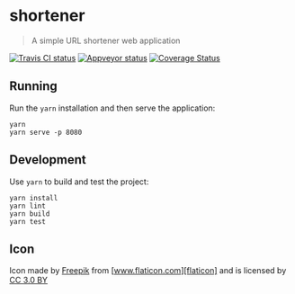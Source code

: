 # shortener

> A simple URL shortener web application

[![Travis CI status][travis-badge]][travis]
[![Appveyor status][appveyor-badge]][appveyor]
[![Coverage Status][coverage-badge]][coverage]

## Running

Run the `yarn` installation and then serve the application:

```
yarn
yarn serve -p 8080
```

## Development

Use `yarn` to build and test the project:

```
yarn install
yarn lint
yarn build
yarn test
```

## Icon

Icon made by [Freepik][freepik] from [www.flaticon.com][flaticon] and is licensed by [CC 3.0 BY][cc-3-0-BY]

[travis]: https://travis-ci.org/mattyclarkson/shortener "TravisCI"
[travis-badge]: https://travis-ci.org/mattyclarkson/shortener.svg?branch=master "TravisCI"
[appveyor]: https://ci.appveyor.com/project/mattyclarkson/shortener/branch/master "Appveyor"
[appveyor-badge]: https://ci.appveyor.com/api/projects/status/0000000000000000/branch/master?svg=true "Appveyor"
[coverage]: https://coveralls.io/github/mattyclarkson/shortener?branch=master "Coveralls"
[coverage-badge]: https://coveralls.io/repos/github/mattyclarkson/shortener/badge.svg?branch=master "Coveralls"
[freepik]: http://www.freepik.com "Freepik"
[flaticon]: https:/www.flaticon.com "FlatIcon"
[cc-3-0-BY]: http://creativecommons.org/licenses/by/3.0/ "Creative Commons BY 3.0"
